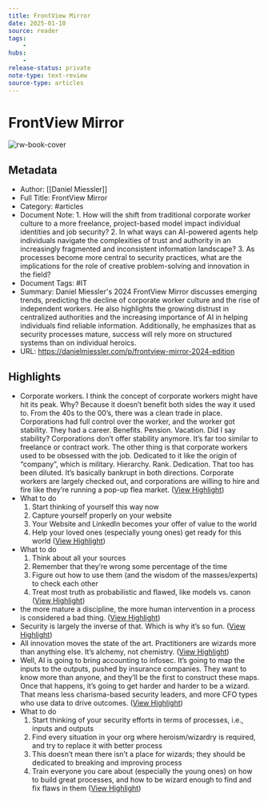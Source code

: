 ```yaml
---
title: FrontView Mirror
date: 2025-01-10
source: reader
tags:
    -
hubs:
    -
release-status: private
note-type: text-review
source-type: articles
---
```

# FrontView Mirror

![rw-book-cover](https://beehiiv-images-production.s3.amazonaws.com/uploads/asset/file/98d39c6c-8462-497a-b2c0-c265580c5495/danielmiessler_art_for_a_new_york_times_piece_called_FrontView__a1f660d9-57b4-40a7-80bd-57ff33568751.png?t=1689557087)

## Metadata
- Author: [[Daniel Miessler]]
- Full Title: FrontView Mirror
- Category: #articles
- Document Note: 1. How will the shift from traditional corporate worker culture to a more freelance, project-based model impact individual identities and job security?
   2. In what ways can AI-powered agents help individuals navigate the complexities of trust and authority in an increasingly fragmented and inconsistent information landscape?
   3. As processes become more central to security practices, what are the implications for the role of creative problem-solving and innovation in the field?
- Document Tags: #IT 
- Summary: Daniel Miessler's 2024 FrontView Mirror discusses emerging trends, predicting the decline of corporate worker culture and the rise of independent workers. He also highlights the growing distrust in centralized authorities and the increasing importance of AI in helping individuals find reliable information. Additionally, he emphasizes that as security processes mature, success will rely more on structured systems than on individual heroics.
- URL: https://danielmiessler.com/p/frontview-mirror-2024-edition

## Highlights
- Corporate workers. I think the concept of corporate workers might have hit its peak.
  Why? Because it doesn’t benefit both sides the way it used to. From the 40s to the 00’s, there was a clean trade in place. Corporations had full control over the worker, and the worker got stability. They had a career. Benefits. Pension. Vacation. Did I say stability?
  Corporations don’t offer stability anymore. It’s far too similar to freelance or contract work.
  The other thing is that corporate workers used to be obsessed with the job. Dedicated to it like the origin of “company”, which is military. Hierarchy. Rank. Dedication.
  That too has been diluted. It’s basically bankrupt in both directions. Corporate workers are largely checked out, and corporations are willing to hire and fire like they’re running a pop-up flea market. ([View Highlight](https://read.readwise.io/read/01j7rf7rs9ps8q5dse1e7gvbps))
- What to do
  1. Start thinking of yourself this way now
  2. Capture yourself properly on your website
  3. Your Website and LinkedIn becomes your offer of value to the world
  4. Help your loved ones (especially young ones) get ready for this world ([View Highlight](https://read.readwise.io/read/01j7rfsst022569znpnbrhzjza))
- What to do
  1. Think about all your sources
  2. Remember that they’re wrong some percentage of the time
  3. Figure out how to use them (and the wisdom of the masses/experts) to check each other
  4. Treat most truth as probabilistic and flawed, like models vs. canon ([View Highlight](https://read.readwise.io/read/01j7rfsgskffxngmj15y96pkq8))
- the more mature a discipline, the more human intervention in a process is considered a bad thing. ([View Highlight](https://read.readwise.io/read/01j7rfvqredq3pezy7ztq5ttzr))
- Security is largely the inverse of that. Which is why it’s so fun. ([View Highlight](https://read.readwise.io/read/01j7rfwb92k3wg2kaxdeem40rb))
- All innovation moves the state of the art. Practitioners are wizards more than anything else.
  It’s alchemy, not chemistry. ([View Highlight](https://read.readwise.io/read/01j7rfwz4phtxjg84zq0xs94pw))
- Well, AI is going to bring accounting to infosec. It’s going to map the inputs to the outputs, pushed by insurance companies. They want to know more than anyone, and they’ll be the first to construct these maps.
  Once that happens, it’s going to get harder and harder to be a wizard.
  That means less charisma-based security leaders, and more CFO types who use data to drive outcomes. ([View Highlight](https://read.readwise.io/read/01j7rfxx2rhr4d5h3afdzpq424))
- What to do
  1. Start thinking of your security efforts in terms of processes, i.e., inputs and outputs
  2. Find every situation in your org where heroism/wizardry is required, and try to replace it with better process
  3. This doesn’t mean there isn’t a place for wizards; they should be dedicated to breaking and improving process
  4. Train everyone you care about (especially the young ones) on how to build great processes, and how to be wizard enough to find and fix flaws in them ([View Highlight](https://read.readwise.io/read/01j7rfz1vp5vw43dj38t1f0c9z))


